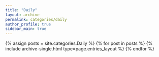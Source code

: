 ```yaml
---
title: "Daily"
layout: archive
permalink: categories/daily
author_profile: true
sidebar_main: true
---
```



{% assign posts = site.categories.Daily %}
{% for post in posts %} {% include archive-single.html type=page.entries_layout %} {% endfor %}